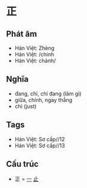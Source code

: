 # 正

## Phát âm
* Hán Việt: Zhèng
* Hán Việt: /chính
* Hán Việt: chánh/

## Nghĩa
* đang, chỉ, chỉ đang (làm gì)
* giữa, chính, ngay thẳng
* chỉ (just)

## Tags
* Hán Việt: Sơ cấp//12
* Hán Việt: Sơ cấp//13

## Cấu trúc
* 正 = [一](一.md) [止](止.md)

<script>window.HANZI_FIELD='正';</script>